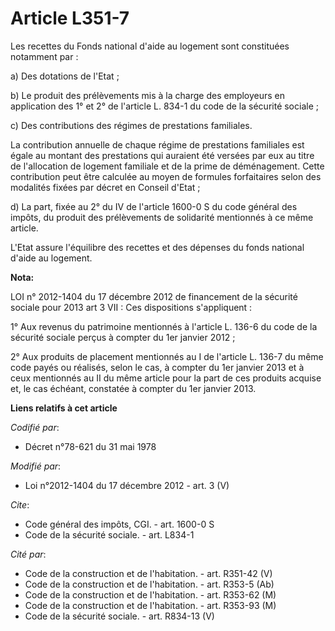 # Article L351-7

Les recettes du Fonds national d'aide au logement sont constituées notamment par :

a) Des dotations de l'Etat ;

b) Le produit des prélèvements mis à la charge des employeurs en application des 1° et 2° de l'article L. 834-1 du code de la
sécurité sociale ;

c) Des contributions des régimes de prestations familiales.

La contribution annuelle de chaque régime de prestations familiales est égale au montant des prestations qui auraient été
versées par eux au titre de l'allocation de logement familiale et de la prime de déménagement. Cette contribution peut être
calculée au moyen de formules forfaitaires selon des modalités fixées par décret en Conseil d'Etat ;

d) La part, fixée au 2° du IV de l'article 1600-0 S du code général des impôts, du produit des prélèvements de solidarité
mentionnés à ce même article.

L'Etat assure l'équilibre des recettes et des dépenses du fonds national d'aide au logement.

**Nota:**

LOI n° 2012-1404 du 17 décembre 2012 de financement de la sécurité sociale pour 2013 art 3 VII : Ces dispositions
s'appliquent :

1°    Aux revenus du patrimoine mentionnés à l'article L. 136-6 du code de   la  sécurité sociale perçus à compter du 1er
janvier 2012 ;

2°    Aux produits de placement mentionnés au I de l'article L. 136-7 du  même   code payés ou réalisés, selon le cas, à
compter du 1er janvier  2013  et à  ceux mentionnés au II du même article pour la part de ces   produits  acquise et, le cas
échéant, constatée à compter du 1er janvier   2013.

**Liens relatifs à cet article**

_Codifié par_:

  - Décret n°78-621 du 31 mai 1978

_Modifié par_:

  - Loi n°2012-1404 du 17 décembre 2012 - art. 3 (V)

_Cite_:

  - Code général des impôts, CGI. - art. 1600-0 S
  - Code de la sécurité sociale. - art. L834-1

_Cité par_:

  - Code de la construction et de l'habitation. - art. R351-42 (V)
  - Code de la construction et de l'habitation. - art. R353-5 (Ab)
  - Code de la construction et de l'habitation. - art. R353-62 (M)
  - Code de la construction et de l'habitation. - art. R353-93 (M)
  - Code de la sécurité sociale. - art. R834-13 (V)
